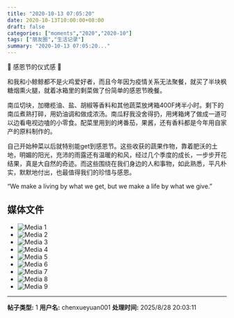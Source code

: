 ```yaml
---
title: "2020-10-13 07:05:20"
date: 2020-10-13T10:00:00+08:00
draft: false
categories: ["moments","2020","2020-10"]
tags: ["朋友圈","生活记录"]
summary: "2020-10-13 07:05:20..."
---
```


🍁 感恩节的仪式感 🍁

和我和小鲸鲸都不是火鸡爱好者，而且今年因为疫情关系无法聚餐，就买了半块枫糖烟熏火腿，就着冰箱里的剩菜做了份简单的感恩节晚餐。

南瓜切块，加橄榄油、盐、胡椒等香料和其他蔬菜放烤箱400F烤半小时。剩下的南瓜煮熟打碎，用奶油调和做成浓汤。南瓜籽我没舍得扔，用烤箱烤了做成一道可以边看电视边嗑的小零食。配菜里用到的烤番茄，果酱，还有香料都是今年用自家产的原料制作的。

自己开始种菜以后就特别能get到感恩节。这些收获的蔬果作物，靠着肥沃的土地，明媚的阳光，充沛的雨露还有温暖的和风，经过几个季度的成长，一步步开花结果，真是大自然的奇迹。而这些围绕在我们身边的人和事物，如此熟悉，平凡朴实，默默地付出，也最值得我们的珍惜与感恩。

“We make a living by what we get, but we make a life by what we give.”

## 媒体文件

- ![Media 1](/Moments/photos/2020-10-13/202010130705200.jpg)
- ![Media 2](/Moments/photos/2020-10-13/202010130705201.jpg)
- ![Media 3](/Moments/photos/2020-10-13/202010130705202.jpg)
- ![Media 4](/Moments/photos/2020-10-13/202010130705203.jpg)
- ![Media 5](/Moments/photos/2020-10-13/202010130705204.jpg)
- ![Media 6](/Moments/photos/2020-10-13/202010130705205.jpg)
- ![Media 7](/Moments/photos/2020-10-13/202010130705206.jpg)
- ![Media 8](/Moments/photos/2020-10-13/202010130705207.jpg)
- ![Media 9](/Moments/photos/2020-10-13/202010130705208.jpg)

---

**帖子类型:** 1
**用户名:** chenxueyuan001
**处理时间:** 2025/8/28 20:03:11